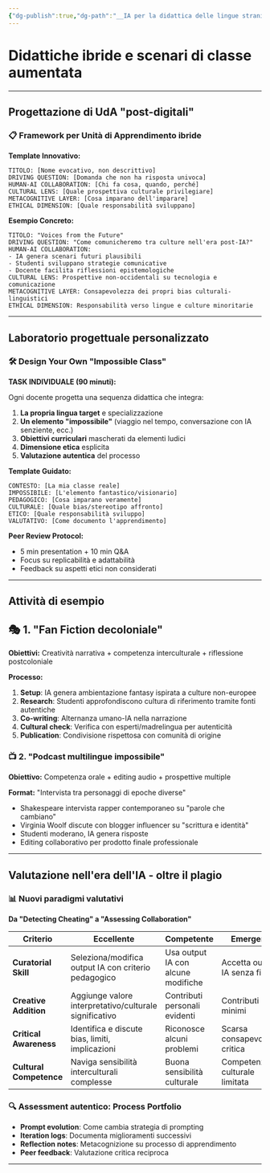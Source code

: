 ```yaml
---
{"dg-publish":true,"dg-path":"__IA per la didattica delle lingue straniere/04_Classe aumentata.md","permalink":"/ia-per-la-didattica-delle-lingue-straniere/04-classe-aumentata/","created":"2025-09-25"}
---
```


# **Didattiche ibride e scenari di classe aumentata**


---

## **Progettazione di UdA "post-digitali"**

### 📋 **Framework per Unità di Apprendimento ibride**

**Template Innovativo:**
```
TITOLO: [Nome evocativo, non descrittivo]
DRIVING QUESTION: [Domanda che non ha risposta univoca]
HUMAN-AI COLLABORATION: [Chi fa cosa, quando, perché]
CULTURAL LENS: [Quale prospettiva culturale privilegiare]
METACOGNITIVE LAYER: [Cosa imparano dell'imparare]
ETHICAL DIMENSION: [Quale responsabilità sviluppano]
```

**Esempio Concreto:**
```
TITOLO: "Voices from the Future"
DRIVING QUESTION: "Come comunicheremo tra culture nell'era post-IA?"
HUMAN-AI COLLABORATION: 
- IA genera scenari futuri plausibili
- Studenti sviluppano strategie comunicative
- Docente facilita riflessioni epistemologiche
CULTURAL LENS: Prospettive non-occidentali su tecnologia e comunicazione
METACOGNITIVE LAYER: Consapevolezza dei propri bias culturali-linguistici
ETHICAL DIMENSION: Responsabilità verso lingue e culture minoritarie
```

---

## **Laboratorio progettuale personalizzato**

### 🛠️ **Design Your Own "Impossible Class"**

**TASK INDIVIDUALE (90 minuti):**

Ogni docente progetta una sequenza didattica che integra:
1. **La propria lingua target** e specializzazione
2. **Un elemento "impossibile"** (viaggio nel tempo, conversazione con IA senziente, ecc.)
3. **Obiettivi curriculari** mascherati da elementi ludici
4. **Dimensione etica** esplicita
5. **Valutazione autentica** del processo

**Template Guidato:**
```
CONTESTO: [La mia classe reale]
IMPOSSIBILE: [L'elemento fantastico/visionario]
PEDAGOGICO: [Cosa imparano veramente]
CULTURALE: [Quale bias/stereotipo affronto]
ETICO: [Quale responsabilità sviluppo]
VALUTATIVO: [Come documento l'apprendimento]
```

**Peer Review Protocol:**
- 5 min presentation + 10 min Q&A
- Focus su replicabilità e adattabilità
- Feedback su aspetti etici non considerati


---

## **Attività di esempio**
## 🎭 **1. "Fan Fiction decoloniale"**

**Obiettivi:** Creatività narrativa + competenza interculturale + riflessione postcoloniale

**Processo:**
1. **Setup**: IA genera ambientazione fantasy ispirata a culture non-europee
2. **Research**: Studenti approfondiscono cultura di riferimento tramite fonti autentiche
3. **Co-writing**: Alternanza umano-IA nella narrazione
4. **Cultural check**: Verifica con esperti/madrelingua per autenticità
5. **Publication**: Condivisione rispettosa con comunità di origine


### 📺 **2. "Podcast multilingue impossibile"**

**Obiettivo:** Competenza orale + editing audio + prospettive multiple

**Format:** "Intervista tra personaggi di epoche diverse"
- Shakespeare intervista rapper contemporaneo su "parole che cambiano"
- Virginia Woolf discute con blogger influencer su "scrittura e identità"
- Studenti moderano, IA genera risposte
- Editing collaborativo per prodotto finale professionale

---


## **Valutazione nell'era dell'IA - oltre il plagio**

### 📊 **Nuovi paradigmi valutativi**

**Da "Detecting Cheating" a "Assessing Collaboration"**

| Criterio                | Eccellente                                             | Competente                         | Emergente                      |
| ----------------------- | ------------------------------------------------------ | ---------------------------------- | ------------------------------ |
| **Curatorial Skill**    | Seleziona/modifica output IA con criterio pedagogico   | Usa output IA con alcune modifiche | Accetta output IA senza filtri |
| **Creative Addition**   | Aggiunge valore interpretativo/culturale significativo | Contributi personali evidenti      | Contributi minimi              |
| **Critical Awareness**  | Identifica e discute bias, limiti, implicazioni        | Riconosce alcuni problemi          | Scarsa consapevolezza critica  |
| **Cultural Competence** | Naviga sensibilità interculturali complesse            | Buona sensibilità culturale        | Competenza culturale limitata  |

### 🔍 **Assessment autentico: Process Portfolio**
- **Prompt evolution**: Come cambia strategia di prompting  
- **Iteration logs**: Documenta miglioramenti successivi  
- **Reflection notes**: Metacognizione su processo di apprendimento  
- **Peer feedback**: Valutazione critica reciproca  

---






